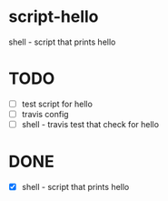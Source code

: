 # script-hello
shell - script that prints hello

# TODO

- [ ] test script for hello
- [ ] travis config
- [ ] shell - travis test that check for hello

# DONE

- [x] shell - script that prints hello

